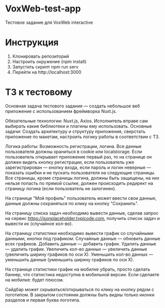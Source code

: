 # VoxWeb-test-app
Тестовое задание для VoxWeb interactive

# Инструкция
1. Клонировать репозиторий
2. Настроить окружение (npm install)
3. Запустить скрипт npm run serv
4. Перейти на http://localhost:3000

# ТЗ к тестовому
Основная задача тестового задания — создать небольшое веб приложение с использованием фреймворка Nuxt.js.


Обязательные технологии: Nuxt.js, Axios. Исполнитель вправе сам выбирать какие библиотеки и плагины ему использовать. 
Основные задачи: Создать архитектуру и структуру приложения, сверстать приложение по макетам, настроить логику работы в соответствии с ТЗ.

Логика работы:
Возможность регистрации, логина. Все данные пользователя должны храниться в cookie или localstorage.
Если пользователь открывает приложение первый раз, то на странице он должен видеть кнопку регистрации, если пользователь уже зарегистрирован — кнопку входа,
если пароль и логин неверные — показать ошибки и не пускать пользователя на следующие страницы. Все страницы, кроме страницы логина, должны быть защищены, на них нельзя попасть по прямой ссылке, должен происходить редирект на страницу логина (если пользователь не залогинен).

На странице "Мой профиль" пользователь может ввести свои данные, данные должны сохраняться по клику на кнопку "Сохранить". 

На страницу списка задач необходимо вывести данные, сделав запрос на сервис https://jsonplaceholder.typicode.com, получить список задач и вывести их (случайное кол-во).

На страницу статистики необходимо вывести график со случайными данными, кнопки под графиком:
Случайные данные — обновить данные всех графиков.
Добавить данные — добавить график.
Удалить данные — удалить график.
Увеличить кол-во данных — увеличить данные (увеличить ширину графиков по оси Х).
Уменьшить кол-во данных — уменьшить данные (уменьшить ширину графиков по оси Х).

На странице статистики график на мобилке убрать, просто сделать баннер, что статистика недоступна в мобильной версии. Если сделаете на мобилке: будет плюсом.

Сайдбар может скрываться/открываться по клику на кнопку рядом с логотипом.
В закрытом состоянии должны быть видны только иконки разделов и первая буква логотипа.

